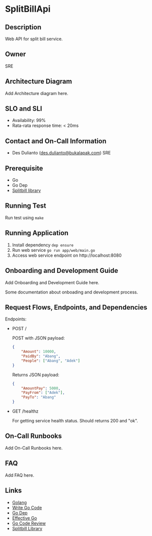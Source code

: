 # SplitBillApi

## Description

Web API for split bill service.

## Owner

SRE

## Architecture Diagram

Add Architecture diagram here.

## SLO and SLI

- Availability: 99%
- Rata-rata response time: < 20ms

## Contact and On-Call Information

- Des Dulianto (des.dulianto@bukalapak.com) SRE

## Prerequisite

- Go
- Go Dep
- [Splitbill library](https://github.com/desdulianto/splitbill)

## Running Test

Run test using `make`

## Running Application

1. Install dependency `dep ensure`
2. Run web service `go run app/web/main.go`
3. Access web service endpoint on http://localhost:8080

## Onboarding and Development Guide

Add Onboarding and Development Guide here.

Some documentation about onboading and development process.

## Request Flows, Endpoints, and Dependencies

Endpoints:

- POST /
  
  POST with JSON payload:

  ```json
  {
      "Amount": 10000,
      "PaidBy": "Abang",
      "People": ["Abang", "Adek"]
  }
  ```

  Returns JSON payload:

  ```json
  {
      "AmountPay": 5000,
      "PayFrom": ["Adek"],
      "PayTo": "Abang"
  }
  ```

- GET /healthz

  For getting service health status. Should returns 200 and "ok".

## On-Call Runbooks

Add On-Call Runbooks here.

## FAQ

Add FAQ here.

## Links

- [Golang](https://tour.golang.org/basics/1)
- [Write Go Code](https://golang.org/doc/code.html)
- [Go Dep](https://github.com/golang/dep)
- [Effective Go](https://golang.org/doc/effective_go.html)
- [Go Code Review](https://github.com/golang/go/wiki/CodeReviewComments)
- [Splitbill Library](https://github.com/desdulianto/splitbill)
